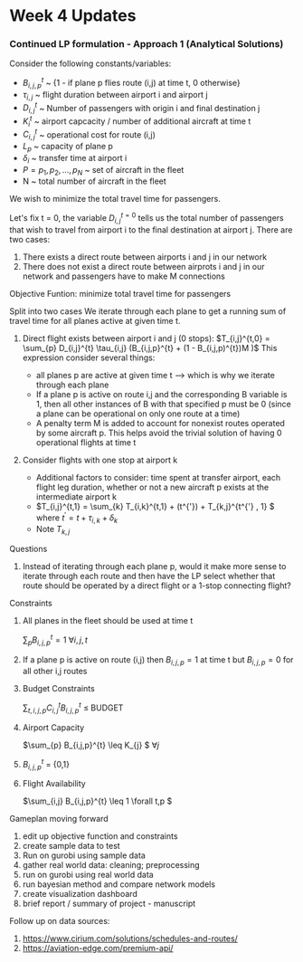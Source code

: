 # Week 4 Updates

### Continued LP formulation - Approach 1 (Analytical Solutions)

Consider the following constants/variables:
- $B_{i,j,p}^{t}$ ~ {1 - if plane p flies route (i,j) at time t, 0 otherwise}
- $\tau_{i,j}$ ~ flight duration between airport i and airport j
- $D_{i,j}^{t}$ ~ Number of passengers with origin i and final destination j
- $K_{i}^{t}$ ~ airport capcacity / number of additional aircraft at time t
- $C_{i,j}^{t}$ ~ operational cost for route (i,j)
- $L_{p}$ ~ capacity of plane p
- $\delta_{i}$ ~ transfer time at airport i
- $P = {p_{1}, p_{2}, . . ., p_{N}}$ ~ set of aircraft in the fleet
- N ~ total number of aircraft in the fleet

We wish to minimize the total travel time for passengers.

Let's fix t = 0, the variable $D_{i,j}^{t=0}$ tells us the total number of passengers that wish to travel from airport i to the final destination at airport j.
There are two cases:
1. There exists a direct route between airports i and j in our network
2. There does not exist a direct route between airprots i and j in our network and passengers have to make M connections

Objective Funtion: minimize total travel time for passengers

Split into two cases
We iterate through each plane to get a running sum of travel time for all planes active at given time t. 

1. Direct flight exists between airport i and j (0 stops): $T_{i,j}^{t,0} = \sum_{p} D_{i,j}^{t} \tau_{i,j} (B_{i,j,p}^{t} + (1 - B_{i,j,p)^{t})M  )$
   This expression consider several things:
     - all planes p are active at given time t --> which is why we iterate through each plane
     - If a plane p is active on route i,j and the corresponding B variable is 1, then all other instances of B with that specified p must be 0 (since a plane can be operational on only one route at a time)
     - A penalty term M is added to account for nonexist routes operated by some aircraft p. This helps avoid the trivial solution of having 0 operational flights at time t

2. Consider flights with one stop at airport k
   - Additional factors to consider: time spent at transfer airport, each flight leg duration, whether or not a new aircraft p exists at the intermediate airport k
   - $T_{i,j}^{t,1} = \sum_{k} T_{i,k}^{t,1} + (t^{'}) + T_{k,j}^{t^{'} , 1} $  where $t^{'} = t + \tau_{i,k} + \delta_{k}$
   - Note $T_{k,j}$ 
  
Questions
1. Instead of iterating through each plane p, would it make more sense to iterate through each route and then have the LP select whether that route should be operated by a direct flight or a 1-stop connecting flight?



Constraints
1. All planes in the fleet should be used at time t

   $\sum_{p} B_{i,j,p}^{t} = 1$   $\forall i,j,t$
   
2. If a plane p is active on route (i,j) then $B_{i,j,p} = 1$ at time t but $B_{i,j,p} = 0$ for all other i,j routes

3. Budget Constraints

   $\sum_{t,i,j,p} C_{i,j}^{t} B_{i,j,p}^{t}$ $\leq$ BUDGET

5. Airport Capacity

   $\sum_{p} B_{i,j,p}^{t} \leq K_{j} $  $\forall j$

6. $B_{i,j,p}^{t}$ = {0,1}

7. Flight Availability

   $\sum_{i,j} B_{i,j,p}^{t} \leq 1 \forall t,p $


Gameplan moving forward
1. edit up objective function and constraints
2. create sample data to test
3. Run on gurobi using sample data
4. gather real world data: cleaning; preprocessing
5. run on gurobi using real world data
6. run bayesian method and compare network models
7. create visualization dashboard
8. brief report / summary of project - manuscript 



Follow up on data sources:
1. https://www.cirium.com/solutions/schedules-and-routes/
2. https://aviation-edge.com/premium-api/ 

   

   
